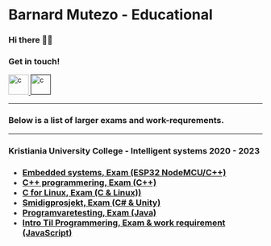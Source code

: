 # Barnard Mutezo - Educational

### Hi there 👋🏾
### Get in touch! 
<div style="display: inline">
    <a href="https://github.com/benmutezo" target="_blank">
        <img src="https://github.githubassets.com/images/modules/logos_page/GitHub-Mark.png"
            alt="c" width="40" height="40" />
    </a>
    <a href="" target="_blank">
        <img src="https://upload.wikimedia.org/wikipedia/commons/thumb/c/ca/LinkedIn_logo_initials.png/640px-LinkedIn_logo_initials.png"
            alt="c" width="40" height="40" />
    </a>
</div>

<hr/>
<h3> Below is a list of larger exams and work-requrements.</h3>
<hr/>

<h3>Kristiania University College - Intelligent systems 2020 - 2023 <h3/>
<div>
     <ul>
        <li><a href="https://github.com/barnardmutezo-edu/Embedded-systems.git"> Embedded systems, Exam (ESP32 NodeMCU/C++)</a></li>
        <li><a href="https://github.com/barnardmutezo-edu/Cpp.git"> C++ programmering, Exam (C++)</a></li>
        <li><a href="https://github.com/barnardmutezo-edu/C-for-Linux"> C for Linux, Exam (C & Linux))</a></li>
        <li><a href="https://github.com/barnardmutezo-edu/Smidig-prosjekt"> Smidigprosjekt, Exam (C# & Unity)</a></li>
        <li><a href="https://github.com/barnardmutezo-edu/Programvaretesting"> Programvaretesting, Exam (Java)</a></li>
        <li><a href="https://github.com/barnardmutezo-edu/Intro-Til-Programmering"> Intro Til Programmering, Exam & work requirement  (JavaScript)</a></li>
     <ul>
</div>
